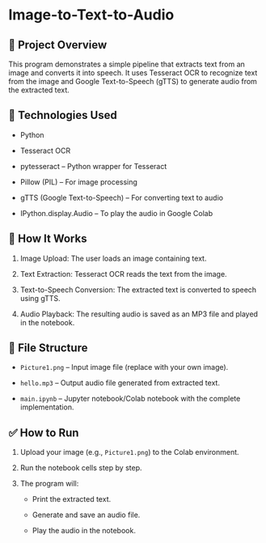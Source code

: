 # Image-to-Text-to-Audio
## 📝 Project Overview
This program demonstrates a simple pipeline that extracts text from an image and converts it into speech. It uses Tesseract OCR to recognize text from the image and Google Text-to-Speech (gTTS) to generate audio from the extracted text.

## 🔧 Technologies Used
- Python

- Tesseract OCR

- pytesseract – Python wrapper for Tesseract

- Pillow (PIL) – For image processing

- gTTS (Google Text-to-Speech) – For converting text to audio

- IPython.display.Audio – To play the audio in Google Colab

## 🚀 How It Works
1. Image Upload: The user loads an image containing text.

2. Text Extraction: Tesseract OCR reads the text from the image.

3. Text-to-Speech Conversion: The extracted text is converted to speech using gTTS.

4. Audio Playback: The resulting audio is saved as an MP3 file and played in the notebook.

## 📁 File Structure
- `Picture1.png` – Input image file (replace with your own image).

- `hello.mp3` – Output audio file generated from extracted text.

- `main.ipynb` – Jupyter notebook/Colab notebook with the complete implementation.

## ✅ How to Run
1. Upload your image (e.g., `Picture1.png`) to the Colab environment.

2. Run the notebook cells step by step.

3. The program will:

   - Print the extracted text.

   - Generate and save an audio file.

   - Play the audio in the notebook.

